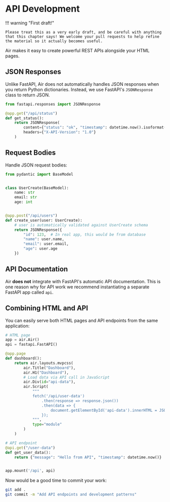 # API Development

!!! warning "First draft!"
    
    Please treat this as a very early draft, and be careful with anything that this chapter says! We welcome your pull requests to help refine the material so it actually becomes useful.

Air makes it easy to create powerful REST APIs alongside your HTML pages.

## JSON Responses

Unlike FastAPI, Air does not automatically handles JSON responses when you return Python dictionaries. Instead, we use FastAPI's `JSONResponse` class to return JSON.

```python
from fastapi.responses import JSONResponse

@app.get("/api/status")
def get_status():
    return JSONResponse(
        content={"status": "ok", "timestamp": datetime.now().isoformat()},
        headers={"X-API-Version": "1.0"}
    )
```

## Request Bodies

Handle JSON request bodies:

```python
from pydantic import BaseModel


class UserCreate(BaseModel):
    name: str
    email: str
    age: int


@app.post("/api/users")
def create_user(user: UserCreate):
    # user is automatically validated against UserCreate schema
    return JSONResponse({
        "id": 123,  # In real app, this would be from database
        "name": user.name,
        "email": user.email,
        "age": user.age
    })
```

## API Documentation

Air **does not** integrate with FastAPI's automatic API documentation. This is one reason why for API work we recommend instantiating a separate FastAPI app called `api`.

## Combining HTML and API

You can easily serve both HTML pages and API endpoints from the same application:

```python
# HTML page
app = air.Air()
api = fastapi.FastAPI()

@app.page
def dashboard():
    return air.layouts.mvpcss(
        air.Title("Dashboard"),
        air.H1("Dashboard"),
        # Load data via API call in JavaScript
        air.Div(id="api-data"),
        air.Script(
            """
            fetch('/api/user-data')
                .then(response => response.json())
                .then(data => {
                    document.getElementById('api-data').innerHTML = JSON.stringify(data);
                });
            """,
            type="module"
        )
    )

# API endpoint
@api.get("/user-data")
def get_user_data():
    return {"message": "Hello from API", "timestamp": datetime.now()}


app.mount('/api', api)
```

Now would be a good time to commit your work:

```bash
git add .
git commit -m "Add API endpoints and development patterns"
```